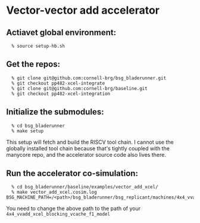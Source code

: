 # Vector-vector add accelerator

## Actiavet global environment:
  
```
  % source setup-hb.sh
```

## Get the repos:
  
```
  % git clone git@github.com:cornell-brg/bsg_bladerunner.git
  % git checkout pp482-xcel-integrate
  % git clone git@github.com:cornell-brg/baseline.git
  % git checkout pp482-xcel-integration
```

## Initialize the submodules:
  
```
  % cd bsg_bladerunner
  % make setup
```
  This setup will fetch and build the RISCV tool chain. I cannot use the
  globally installed tool chain because that's tightly coupled with the
  manycore repo, and the accelerator source code also lives there.

## Run the accelerator co-simulation:
  
```
  % cd bsg_bladerunner/baseline/examples/vector_add_xcel/
  % make vector_add_xcel.cosim.log BSG_MACHINE_PATH=/<path>/bsg_bladerunner/bsg_replicant/machines/4x4_vvadd_xcel_blocking_vcache_f1_model
```
  
  You need to change the above path to the path of your
  `4x4_vvadd_xcel_blocking_vcache_f1_model`
